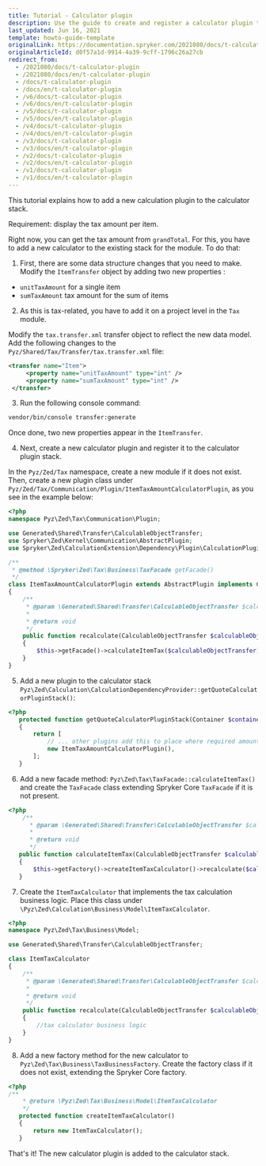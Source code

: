```yaml
---
title: Tutorial - Calculator plugin
description: Use the guide to create and register a calculator plugin to the calculator plugin stack.
last_updated: Jun 16, 2021
template: howto-guide-template
originalLink: https://documentation.spryker.com/2021080/docs/t-calculator-plugin
originalArticleId: d0f57a1d-9914-4a39-9cff-1796c26a27cb
redirect_from:
  - /2021080/docs/t-calculator-plugin
  - /2021080/docs/en/t-calculator-plugin
  - /docs/t-calculator-plugin
  - /docs/en/t-calculator-plugin
  - /v6/docs/t-calculator-plugin
  - /v6/docs/en/t-calculator-plugin
  - /v5/docs/t-calculator-plugin
  - /v5/docs/en/t-calculator-plugin
  - /v4/docs/t-calculator-plugin
  - /v4/docs/en/t-calculator-plugin
  - /v3/docs/t-calculator-plugin
  - /v3/docs/en/t-calculator-plugin
  - /v2/docs/t-calculator-plugin
  - /v2/docs/en/t-calculator-plugin
  - /v1/docs/t-calculator-plugin
  - /v1/docs/en/t-calculator-plugin
---
```


<!-- used to be: http://spryker.github.io/tutorials/zed/calculator-plugin/
-->

This tutorial explains how to add a new calculation plugin to the calculator stack.

Requirement: display the tax amount per item.

Right now, you can get the tax amount from `grandTotal`. For this, you have to add a new calculator to the existing stack for the module. To do that:

1. First, there are some data structure changes that you need to make. Modify the `ItemTransfer` object by adding two new properties :

* `unitTaxAmount` for a single item
* `sumTaxAmount` tax amount for the sum of items

2. As this is tax-related, you have to add it on a project level in the `Tax` module.

Modify the `tax.transfer.xml` transfer object to reflect the new data model. Add the following changes to the `Pyz/Shared/Tax/Transfer/tax.transfer.xml` file:

```xml
<transfer name="Item">
     <property name="unitTaxAmount" type="int" />
     <property name="sumTaxAmount" type="int" />
 </transfer>
```

3. Run the following console command:

```bash
vendor/bin/console transfer:generate
```

Once done, two new properties appear in the `ItemTransfer`.

4. Next, create a new calculator plugin and register it to the calculator plugin stack.

In the `Pyz/Zed/Tax` namespace, create a new module if it does not exist. Then, create a new plugin class under `Pyz/Zed/Tax/Communication/Plugin/ItemTaxAmountCalculatorPlugin`, as you see in the example below:

```php
<?php
namespace Pyz\Zed\Tax\Communication\Plugin;

use Generated\Shared\Transfer\CalculableObjectTransfer;
use Spryker\Zed\Kernel\Communication\AbstractPlugin;
use Spryker\Zed\CalculationExtension\Dependency\Plugin\CalculationPluginInterface;

/**
 * @method \Spryker\Zed\Tax\Business\TaxFacade getFacade()
 */
class ItemTaxAmountCalculatorPlugin extends AbstractPlugin implements CalculationPluginInterface
{
    /**
     * @param \Generated\Shared\Transfer\CalculableObjectTransfer $calculableObjectTransfer
     *
     * @return void
     */
    public function recalculate(CalculableObjectTransfer $calculableObjectTransfer)
    {
        $this->getFacade()->calculateItemTax($calculableObjectTransfer);
    }
}
```

5. Add a new plugin to the calculator stack `Pyz\Zed\Calculation\CalculationDependencyProvider::getQuoteCalculatorPluginStack()`:

```php
<?php
   protected function getQuoteCalculatorPluginStack(Container $container)
   {
       return [
           // ... other plugins add this to place where required amounts are already calculated, for example after ItemCalculator.
           new ItemTaxAmountCalculatorPlugin(),
       ];
   }
```

6. Add a new facade method: `Pyz\Zed\Tax\TaxFacade::calculateItemTax()` and create the `TaxFacade` class extending Spryker Core `TaxFacade` if it is not present.

```php
<?php
    /**
      * @param \Generated\Shared\Transfer\CalculableObjectTransfer $calculableObjectTransfer
      *
      * @return void
      */
   public function calculateItemTax(CalculableObjectTransfer $calculableObjectTransfer)
   {
       $this->getFactory()->createItemTaxCalculator()->recalculate($calculableObjectTransfer);
   }
```

7. Create the `ItemTaxCalculator` that implements the tax calculation business logic. Place this class under `\Pyz\Zed\Calculation\Business\Model\ItemTaxCalculator`.

```php
<?php
namespace Pyz\Zed\Tax\Business\Model;

use Generated\Shared\Transfer\CalculableObjectTransfer;

class ItemTaxCalculator
{
    /**
     * @param \Generated\Shared\Transfer\CalculableObjectTransfer $calculableObjectTransfer
     *
     * @return void
     */
    public function recalculate(CalculableObjectTransfer $calculableObjectTransfer)
    {
        //tax calculator business logic
    }
}
```

8. Add a new factory method for the new calculator to `Pyz\Zed\Tax\Business\TaxBusinessFactory`. Create the factory class if it does not exist, extending the Spryker Core factory.

```php
<?php
/**
    * @return \Pyz\Zed\Tax\Business\Model\ItemTaxCalculator
    */
   protected function createItemTaxCalculator()
   {
       return new ItemTaxCalculator();
   }
```

That's it! The new calculator plugin is added to the calculator stack.